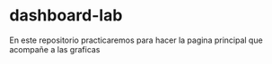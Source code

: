# dashboard-lab
En este repositorio practicaremos para hacer la pagina principal que acompañe a las graficas
